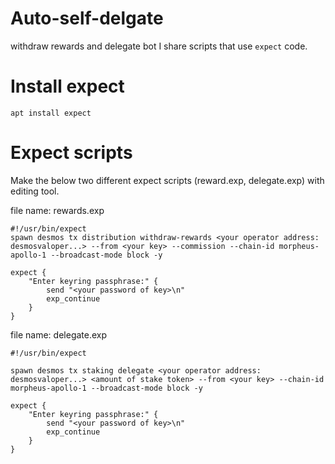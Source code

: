 # Auto-self-delgate
withdraw rewards and delegate bot
I share scripts that use `expect` code.

# Install expect 
```apt install expect```

# Expect scripts
Make the below two different expect scripts (reward.exp, delegate.exp) with editing tool.

file name: rewards.exp
```
#!/usr/bin/expect
spawn desmos tx distribution withdraw-rewards <your operator address: desmosvaloper...> --from <your key> --commission --chain-id morpheus-apollo-1 --broadcast-mode block -y

expect {
    "Enter keyring passphrase:" {
        send "<your password of key>\n"
        exp_continue
    }
}
```

file name: delegate.exp
```
#!/usr/bin/expect

spawn desmos tx staking delegate <your operator address: desmosvaloper...> <amount of stake token> --from <your key> --chain-id morpheus-apollo-1 --broadcast-mode block -y

expect {
    "Enter keyring passphrase:" {
        send "<your password of key>\n"
        exp_continue
    }
}
```


